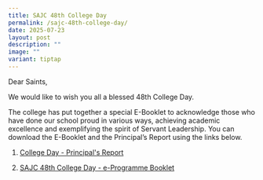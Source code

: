 ```yaml
---
title: SAJC 48th College Day
permalink: /sajc-48th-college-day/
date: 2025-07-23
layout: post
description: ""
image: ""
variant: tiptap
---
```

<p>Dear Saints,</p>
<p>We would like to wish you all a blessed 48th College Day.</p>
<p>The college has put together a special E-Booklet to acknowledge those
who have done our school proud in various ways, achieving academic excellence
and exemplifying the spirit of Servant Leadership. You can download the
E-Booklet and the Principal’s Report using the links below.</p>
<p></p>
<ol data-tight="true" class="tight">
<li>
<p><a href="/files/2025/College_Day_Principal_s_Report_2025_Final.pdf" rel="noopener noreferrer nofollow" target="_blank">College Day - Principal's Report</a>
</p>
</li>
<li>
<p><a href="https://drive.google.com/file/d/1KboipyOjnhyXgSkswrdukWqeaGnOQEFm/view?usp=drive_link" rel="noopener nofollow" target="_blank">SAJC 48th College Day - e-Programme Booklet</a>
</p>
</li>
</ol>
<p></p>